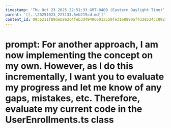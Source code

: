 ```yaml
---
timestamp: 'Thu Oct 23 2025 22:51:33 GMT-0400 (Eastern Daylight Time)'
parent: '[[..\20251023_225133.5eb219cd.md]]'
content_id: 09c6211f89deb863c4feb3d49406601a550fe31e8880af4328534cc8927d63b5
---
```


# prompt: For another approach, I am now implementing the concept on my own. However, as I do this incrementally, I want you to evaluate my progress and let me know of any gaps, mistakes, etc. Therefore, evaluate my current code in the UserEnrollments.ts class
